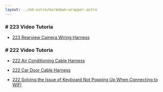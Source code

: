 ```yaml
---
layout: ../md-astro/markdown-wrapper.astro
---
```


### # 223 Video Tutoria

- <a href="../docs/223/video/car-back-up">223 Rearview Camera Wiring Harness</a>

### # 222 Video Tutoria

- <a href="../docs/222/video/air-condition">222 Air Conditioning Cable Harness</a>

- <a href="../docs/222/video/door">222 Car Door Cable Harness</a>

- <a href="../docs/222/video/input">222 Solving the Issue of Keyboard Not Popping Up When Connecting to WIFI</a>